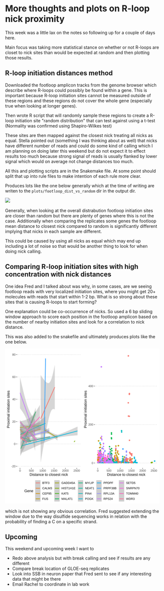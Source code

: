 # More thoughts and plots on R-loop nick proximity

This week was a little lax on the notes so following up for a couple of days
here.

Main focus was taking more statistical stance on whether or not R-loops
are closet to nick sites than would be expected at random and then plotting
those results.

## R-loop initiation distances method

Downloaded the footloop amplicon tracks from the genome browser which
describe where R-loops could possibly be found within a gene. This is important
because R-loop initiation sites cannot be measured outside of these regions
and these regions do not cover the whole gene (especially true when looking at
longer genes).

Then wrote R script that will randomly sample these regions to create a
R-loop initiation site "random distribution" that can test against using
a t-test (Normality was confirmed using Shapiro-Wilkes test)

These sites are then mapped against the closest nick treating all nicks as
equal. Stella pointed out (something I was thinking about as well) that
nicks have different number of reads and could do some kind of calling which
I am planning on doing later this weekend but do not expect it to
effect results too much because strong signal of reads is usually flanked by
lower signal which would on average not change distances too much. 

All this and plotting scripts are in the Snakemake file. At some point
should split that up into rule files to make intention of each rule more
clear. 

Produces lots like the one below generally which at the time of
writing are writen to the `plots/footloop_dist_vs_random` dir in the
output dir.

![](../resources/direct.GSM3939125.footloop_fwd.gloe_fwd.nick_dist.png)

Generally, when looking at the overall distrabution footloop initiation
sites are closer than random but there are plenty of genes where this
is not the case. Additionally when comparing the replicates some genes
the footloop mean distance to closest nick compared to random is
significantly different implying that nicks in each sample are different.

This could be caused by using all nicks as equal which may end up
including a lot of noise so that would be another thing to look for when
doing nick calling.

## Comparing R-loop initiation sites with high concentration with nick distances

One idea Fred and I talked about was why, in some cases, are we seeing
footloop reads with very localized initiation sites, where you might
get 20+ molecules with reads that start within 1-2 bp. What is so
strong about these sites that is causing R-loops to start forming?

One explanation could be co-occurrence of nicks. So used a 6 bp sliding
window approach to score each position in the footloop amplicon based
on the number of nearby initiation sites and look for a correlation
to nick distance.

This was also added to the snakefile and ultimately produces plots like
the one below.


![](../resources/direct.footloop_all.fwd.GSM3939125.fwd.con.sorted.first.closest.png)

which is not showing any obvious correlation. Fred suggested extending
the window due to the way disulfide sequencing works in relation
with the probability of finding a C on a specific strand.

## Upcoming

This weekend and upcoming week I want to

- Redo above analysis but with break calling and see if results are any different 
- Compare break location of GLOE-seq replicates
- Look into SSB in neuron paper that Fred sent to see if any interesting data that might be there
- Email Rachel to coordinate in lab work



